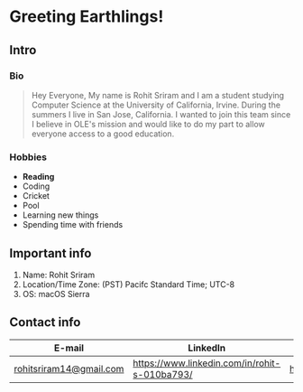 # Greeting Earthlings!
## Intro
### Bio
>Hey Everyone, 
My name is Rohit Sriram and I am a student studying Computer Science at the University of California, Irvine.
During the summers I live in San Jose, California. I wanted to join this team since I believe in OLE's mission and would
like to do my part to allow everyone access to a good education. 

### Hobbies
* __Reading__
* Coding
* Cricket
* Pool
* Learning new things
* Spending time with friends

## Important info
1. Name: Rohit Sriram
2. Location/Time Zone: (PST) Pacifc Standard Time; UTC-8
3. OS: macOS Sierra

## Contact info
E-mail                  | LinkedIn                                      | Github                        |
------------------------|-----------------------------------------------|-------------------------------|
rohitsriram14@gmail.com | https://www.linkedin.com/in/rohit-s-010ba793/ | https://github.com/rohitsriram|
